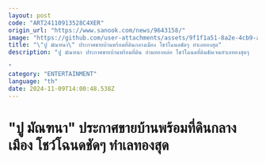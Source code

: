 ```yaml
---
layout: post
code: "ART24110913528C4XER"
origin_url: "https://www.sanook.com/news/9643158/"
image: "https://github.com/user-attachments/assets/9f1f1a51-8a2e-4cb9-a91b-3199e8ce69e1"
title: "\"ปู มัณฑนา\" ประกาศขายบ้านพร้อมที่ดินกลางเมือง โชว์โฉนดชัดๆ ทำเลทองสุด"
description: "ปู มัณฑนา ประกาศขายบ้านพร้อมที่ดิน ย่านทองหล่อ โชว์โฉนดที่ดินชัดเจนทำเลทองสุดๆ 

"
category: "ENTERTAINMENT"
language: "th"
date: 2024-11-09T14:00:48.538Z
---
```


# "ปู มัณฑนา" ประกาศขายบ้านพร้อมที่ดินกลางเมือง โชว์โฉนดชัดๆ ทำเลทองสุด